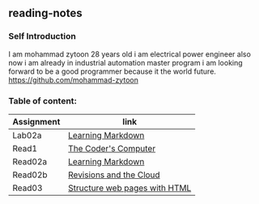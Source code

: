 ## reading-notes



### **Self Introduction**

I am mohammad zytoon 28 years old i am electrical power engineer also now i am already in industrial automation
master program i am looking forward to be a good programmer because it the world future.
https://github.com/mohammad-zytoon


### Table of content:

|Assignment              |                    link                   |
|----------------------- |-------------------------------------------|
|     Lab02a             |[Learning Markdown](lab02a.md)             |                                        
|     Read1              |  [The Coder's Computer	](read1.md)      |
|     Read02a            |  [Learning Markdown](read02a.md)          |
|     Read02b            | [Revisions and the Cloud](read02b.md)     |
|     Read03             |[ Structure web pages with HTML](read3.md) |
